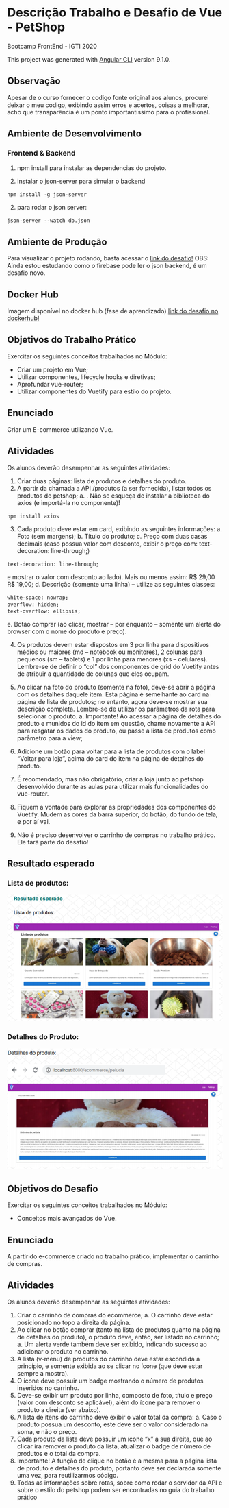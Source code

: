 # Descrição Trabalho e Desafio de Vue - PetShop

Bootcamp FrontEnd - IGTI 2020

This project was generated with [Angular CLI](https://github.com/angular/angular-cli) version 9.1.0.

## Observação

Apesar de o curso fornecer o codigo fonte original aos alunos, procurei deixar o meu codigo, exibindo assim erros e acertos, coisas a melhorar, acho que transparência é um ponto importantíssimo para o profissional.

## Ambiente de Desenvolvimento

### Frontend & Backend

1. npm install para instalar as dependencias do projeto.

2) instalar o json-server para simular o backend

```
npm install -g json-server
```

2. para rodar o json server:

```
json-server --watch db.json
```

## Ambiente de Produção

Para visualizar o projeto rodando, basta acessar o [link do desafio!](https://fabi-igti-angular-desafio-2.web.app/)
OBS: Ainda estou estudando como o firebase pode ler o json backend, é um desafio novo.

## Docker Hub

Imagem disponível no docker hub (fase de aprendizado) [link do desafio no dockerhub!](https://hub.docker.com/r/fabianatavares/angular-despesas)

## Objetivos do Trabalho Prático

Exercitar os seguintes conceitos trabalhados no Módulo:

- Criar um projeto em Vue;
- Utilizar componentes, lifecycle hooks e diretivas;
- Aprofundar vue-router;
- Utilizar componentes do Vuetify para estilo do projeto.

## Enunciado

Criar um E-commerce utilizando Vue.

## Atividades

Os alunos deverão desempenhar as seguintes atividades:

1. Criar duas páginas: lista de produtos e detalhes do produto.
2. A partir da chamada a API /produtos (a ser fornecida), listar todos os produtos do
   petshop;
   a. . Não se esqueça de instalar a biblioteca do axios (e importá-la no
   componente)!

```
npm install axios
```

3. Cada produto deve estar em card, exibindo as seguintes informações:
   a. Foto (sem margens);
   b. Título do produto;
   c. Preço com duas casas decimais (caso possua valor com desconto, exibir o
   preço com: text-decoration: line-through;)

```
text-decoration: line-through;
```

e mostrar o valor com desconto ao lado). Mais ou menos assim: R$ 29,00 R$
19,00;
d. Descrição (somente uma linha) – utilize as seguintes classes:

```
white-space: nowrap;
overflow: hidden;
text-overflow: ellipsis;
```

e. Botão comprar (ao clicar, mostrar – por enquanto – somente um alerta do
browser com o nome do produto e preço).

4. Os produtos devem estar dispostos em 3 por linha para dispositivos médios ou
   maiores (md – notebook ou monitores), 2 colunas para pequenos (sm – tablets) e 1
   por linha para menores (xs – celulares). Lembre-se de definir o “col” dos
   componentes de grid do Vuetify antes de atribuir a quantidade de colunas que eles
   ocupam.
5. Ao clicar na foto do produto (somente na foto), deve-se abrir a página com os
   detalhes daquele item. Esta página é semelhante ao card na página de lista de
   produtos; no entanto, agora deve-se mostrar sua descrição completa. Lembre-se de
   utilizar os parâmetros da rota para selecionar o produto.
   a. Importante! Ao acessar a página de detalhes do produto e munidos do id do
   item em questão, chame novamente a API para resgatar os dados do produto,
   ou passe a lista de produtos como parâmetro para a view;

6. Adicione um botão para voltar para a lista de produtos com o label “Voltar para loja”,
   acima do card do item na página de detalhes do produto.
7. É recomendado, mas não obrigatório, criar a loja junto ao petshop desenvolvido
   durante as aulas para utilizar mais funcionalidades do vue-router.
8. Fiquem a vontade para explorar as propriedades dos componentes do Vuetify.
   Mudem as cores da barra superior, do botão, do fundo de tela, e por aí vai.
9. Não é preciso desenvolver o carrinho de compras no trabalho prático. Ele fará parte
   do desafio!

## Resultado esperado

### Lista de produtos:

![alt text](https://github.com/FabianaTavares/modulo4-VUE-trabalho-desafio/blob/main/src/assets/imgs/imagem_resultado_esperado.PNG)

### Detalhes do Produto:

![alt text](https://github.com/FabianaTavares/modulo4-VUE-trabalho-desafio/blob/main/src/assets/imgs/imagem_resultado_esperado_detalhes.PNG)

## Objetivos do Desafio

Exercitar os seguintes conceitos trabalhados no Módulo:

- Conceitos mais avançados do Vue.

## Enunciado

A partir do e-commerce criado no trabalho prático, implementar o carrinho de compras.

## Atividades

Os alunos deverão desempenhar as seguintes atividades:

1. Criar o carrinho de compras do ecommerce;
   a. O carrinho deve estar posicionado no topo a direita da página.
2. Ao clicar no botão comprar (tanto na lista de produtos quanto na página de detalhes
   do produto), o produto deve, então, ser listado no carrinho;
   a. Um alerta verde também deve ser exibido, indicando sucesso ao adicionar o
   produto no carrinho.
3. A lista (v-menu) de produtos do carrinho deve estar escondida a princípio, e somente
   exibida ao se clicar no ícone (que deve estar sempre a mostra).
4. O ícone deve possuir um badge mostrando o número de produtos inseridos no
   carrinho.
5. Deve-se exibir um produto por linha, composto de foto, título e preço (valor com
   desconto se aplicável), além do ícone para remover o produto a direita (ver abaixo).
6. A lista de itens do carrinho deve exibir o valor total da compra:
   a. Caso o produto possua um desconto, este deve ser o valor considerado na
   soma, e não o preço.
7. Cada produto da lista deve possuir um ícone “x” a sua direita, que ao clicar irá
   remover o produto da lista, atualizar o badge de número de produtos e o total da
   compra.
8. Importante! A função de clique no botão é a mesma para a página lista de produto e
   detalhes do produto, portanto deve ser declarada somente uma vez, para
   reutilizarmos código.
9. Todas as informações sobre rotas, sobre como rodar o servidor da API e sobre o
   estilo do petshop podem ser encontradas no guia do trabalho prático
